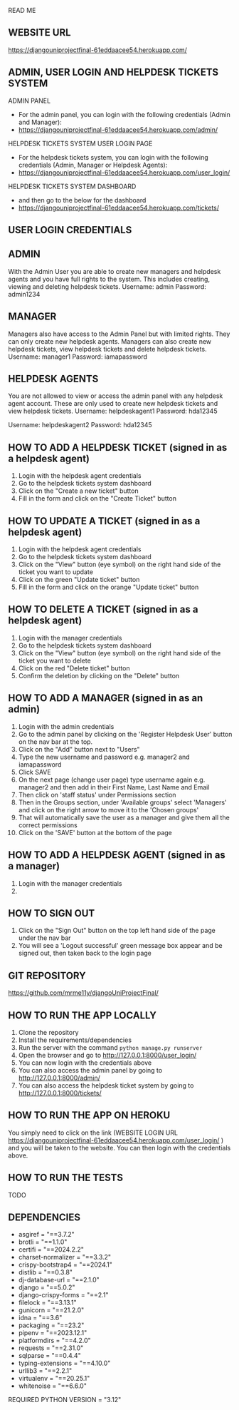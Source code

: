 READ ME

WEBSITE URL
-----------------
https://djangouniprojectfinal-61eddaacee54.herokuapp.com/

ADMIN, USER LOGIN AND HELPDESK TICKETS SYSTEM
-----------------

ADMIN PANEL
- For the admin panel, you can login with the following credentials (Admin and Manager):
- https://djangouniprojectfinal-61eddaacee54.herokuapp.com/admin/

HELPDESK TICKETS SYSTEM USER LOGIN PAGE
- For the helpdesk tickets system, you can login with the following credentials (Admin, Manager or Helpdesk Agents):
- https://djangouniprojectfinal-61eddaacee54.herokuapp.com/user_login/

HELPDESK TICKETS SYSTEM DASHBOARD
- and then go to the below for the dashboard
- https://djangouniprojectfinal-61eddaacee54.herokuapp.com/tickets/

USER LOGIN CREDENTIALS
-----------------


ADMIN
-----------------
With the Admin User you are able to create new managers and helpdesk agents and you have full rights to the system. This includes creating, viewing and deleting helpdesk tickets.
Username: admin
Password: admin1234

MANAGER
-----------------
Managers also have access to the Admin Panel but with limited rights. They can only create new helpdesk agents. Managers can also create new helpdesk tickets, view helpdesk tickets and delete helpdesk tickets.
Username: manager1
Password: iamapassword

HELPDESK AGENTS
-----------------
You are not allowed to view or access the admin panel with any helpdesk agent account. These are only used to create new helpdesk tickets and view helpdesk tickets.
Username: helpdeskagent1
Password: hda12345

Username: helpdeskagent2
Password: hda12345

HOW TO ADD A HELPDESK TICKET (signed in as a helpdesk agent)
-----------------
1. Login with the helpdesk agent credentials
2. Go to the helpdesk tickets system dashboard
3. Click on the "Create a new ticket" button
4. Fill in the form and click on the "Create Ticket" button

HOW TO UPDATE A TICKET (signed in as a helpdesk agent)
-----------------
1. Login with the helpdesk agent credentials
2. Go to the helpdesk tickets system dashboard
3. Click on the "View" button (eye symbol) on the right hand side of the ticket you want to update
4. Click on the green "Update ticket" button
5. Fill in the form and click on the orange "Update ticket" button

HOW TO DELETE A TICKET (signed in as a helpdesk agent)
-----------------
1. Login with the manager credentials
2. Go to the helpdesk tickets system dashboard
3. Click on the "View" button (eye symbol) on the right hand side of the ticket you want to delete
4. Click on the red "Delete ticket" button
5. Confirm the deletion by clicking on the "Delete" button

HOW TO ADD A MANAGER (signed in as an admin)
-----------------
1. Login with the admin credentials
2. Go to the admin panel by clicking on the 'Register Helpdesk User' button on the nav bar at the top.
3. Click on the "Add" button next to "Users"
4. Type the new username and password e.g. manager2 and iamapassword
5. Click SAVE
6. On the next page (change user page) type username again e.g. manager2 and then add in their First Name, Last Name and Email
7. Then click on 'staff status' under Permissions section
8. Then in the Groups section, under 'Available groups' select 'Managers' and click on the right arrow to move it to the 'Chosen groups'
9. That will automatically save the user as a manager and give them all the correct permissions
10. Click on the 'SAVE' button at the bottom of the page


HOW TO ADD A HELPDESK AGENT (signed in as a manager)
-----------------
1. Login with the manager credentials
2. 

HOW TO SIGN OUT
-----------------
1. Click on the "Sign Out" button on the top left hand side of the page under the nav bar
2. You will see a 'Logout successful' green message box appear and be signed out, then taken back to the login page

GIT REPOSITORY
-----------------
https://github.com/mrme11y/djangoUniProjectFinal/

HOW TO RUN THE APP LOCALLY
-----------------
1. Clone the repository
2. Install the requirements/dependencies
3. Run the server with the command `python manage.py runserver`
4. Open the browser and go to http://127.0.0.1:8000/user_login/
5. You can now login with the credentials above
6. You can also access the admin panel by going to http://127.0.0.1:8000/admin/
7. You can also access the helpdesk ticket system by going to http://127.0.0.1:8000/tickets/

HOW TO RUN THE APP ON HEROKU
-----------------
You simply need to click on the link (WEBSITE LOGIN URL https://djangouniprojectfinal-61eddaacee54.herokuapp.com/user_login/ ) and you will be taken to the website. You can then login with the credentials above.

HOW TO RUN THE TESTS
-----------------
TODO

DEPENDENCIES
-----------------
- asgiref = "==3.7.2"
- brotli = "==1.1.0"
- certifi = "==2024.2.2"
- charset-normalizer = "==3.3.2"
- crispy-bootstrap4 = "==2024.1"
- distlib = "==0.3.8"
- dj-database-url = "==2.1.0"
- django = "==5.0.2"
- django-crispy-forms = "==2.1"
- filelock = "==3.13.1"
- gunicorn = "==21.2.0"
- idna = "==3.6"
- packaging = "==23.2"
- pipenv = "==2023.12.1"
- platformdirs = "==4.2.0"
- requests = "==2.31.0"
- sqlparse = "==0.4.4"
- typing-extensions = "==4.10.0"
- urllib3 = "==2.2.1"
- virtualenv = "==20.25.1"
- whitenoise = "==6.6.0"

REQUIRED PYTHON VERSION = "3.12"

